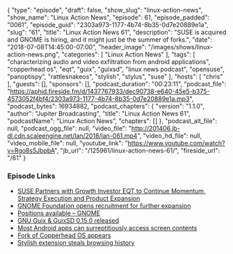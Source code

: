 {
  "type": "episode",
  "draft": false,
  "show_slug": "linux-action-news",
  "show_name": "Linux Action News",
  "episode": 61,
  "episode_padded": "0061",
  "episode_guid": "2303a973-1177-4b74-8b35-0d7e20889e1a",
  "slug": "61",
  "title": "Linux Action News 61",
  "description": "SUSE is acquired and GNOME is hiring, and it might just be the summer of forks.",
  "date": "2018-07-08T14:45:00-07:00",
  "header_image": "/images/shows/linux-action-news.png",
  "categories": [
    "Linux Action News"
  ],
  "tags": [
    "characterizing audio and video exfiltration from android applications",
    "copperhead os",
    "eqt",
    "guix",
    "guixsd",
    "linux news podcast",
    "opensuse",
    "panoptispy",
    "rattlesnakeos",
    "stylish",
    "stylus",
    "suse"
  ],
  "hosts": [
    "chris"
  ],
  "guests": [],
  "sponsors": [],
  "podcast_duration": "00:23:11",
  "podcast_file": "https://aphid.fireside.fm/d/1437767933/dec90738-e640-45e5-b375-4573052f4bf4/2303a973-1177-4b74-8b35-0d7e20889e1a.mp3",
  "podcast_bytes": 16934882,
  "podcast_chapters": {
    "version": "1.1.0",
    "author": "Jupiter Broadcasting",
    "title": "Linux Action News 61",
    "podcastName": "Linux Action News",
    "chapters": []
  },
  "podcast_alt_file": null,
  "podcast_ogg_file": null,
  "video_file": "http://201406.jb-dl.cdn.scaleengine.net/lan/2018/lan-061.mp4",
  "video_hd_file": null,
  "video_mobile_file": null,
  "youtube_link": "https://www.youtube.com/watch?v=Rgo8s5JbpbA",
  "jb_url": "/125961/linux-action-news-61/",
  "fireside_url": "/61"
}


### Episode Links

  * [SUSE Partners with Growth Investor EQT to Continue Momentum, Strategy Execution and Product Expansion](https://www.suse.com/c/news/suse-partners-with-growth-investor-eqt-to-continue-momentum-strategy-execution-and-product-expansion/ "SUSE Partners with Growth Investor EQT to Continue Momentum, Strategy Execution and Product Expansion")
  * [GNOME Foundation opens recruitment for further expansion](https://www.gnome.org/news/2018/07/gnome-foundation-opens-recruitment-for-further-expansion/ "GNOME Foundation opens recruitment for further expansion")
  * [Positions available – GNOME](https://www.gnome.org/foundation/careers/ "Positions available – GNOME")
  * [GNU Guix & GuixSD 0.15.0 released](https://www.gnu.org/software/guix/blog/2018/gnu-guix-and-guixsd-0.15.0-released/ "GNU Guix & GuixSD 0.15.0 released")
  * [Most Android apps can surreptitiously access screen contents](https://www.theregister.co.uk/2018/07/04/most_android_apps_can_slurp_your_screen_and_you_wouldnt_even_know/ "Most Android apps can surreptitiously access screen contents")
  * [Fork of Copperhead OS appears](https://github.com/dan-v/rattlesnakeos-stack "Fork of Copperhead OS appears")
  * [Stylish extension steals browsing history](https://robertheaton.com/2018/07/02/stylish-browser-extension-steals-your-internet-history/ "Stylish extension steals browsing history")


